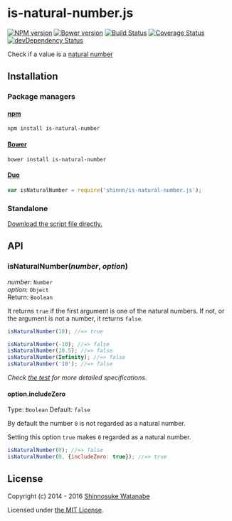# is-natural-number.js

[![NPM version](https://img.shields.io/npm/v/is-natural-number.svg)](https://www.npmjs.com/package/is-natural-number)
[![Bower version](https://img.shields.io/bower/v/is-natural-number.svg)](https://github.com/shinnn/is-natural-number.js/releases)
[![Build Status](https://travis-ci.org/shinnn/is-natural-number.js.svg)](https://travis-ci.org/shinnn/is-natural-number.js)
[![Coverage Status](https://img.shields.io/coveralls/shinnn/is-natural-number.js.svg)](https://coveralls.io/r/shinnn/is-natural-number.js?branch=master)
[![devDependency Status](https://david-dm.org/shinnn/is-natural-number.js/dev-status.svg)](https://david-dm.org/shinnn/is-natural-number.js#info=devDependencies)

Check if a value is a [natural number](https://wikipedia.org/wiki/Natural_number)

## Installation

### Package managers

#### [npm](https://www.npmjs.com/)

```
npm install is-natural-number
```

#### [Bower](http://bower.io/)

```
bower install is-natural-number
```

#### [Duo](http://duojs.org/)

```javascript
var isNaturalNumber = require('shinnn/is-natural-number.js');
```

### Standalone

[Download the script file directly.](https://raw.githubusercontent.com/shinnn/is-natural-number.js/master/is-natural-number.js)

## API

### isNaturalNumber(*number*, *option*)

*number*: `Number`  
*option*: `Object`  
Return: `Boolean`

It returns `true` if the first argument is one of the natural numbers. If not, or the argument is not a number, it returns `false`.

```javascript
isNaturalNumber(10); //=> true

isNaturalNumber(-10); //=> false
isNaturalNumber(10.5); //=> false
isNaturalNumber(Infinity); //=> false
isNaturalNumber('10'); //=> false
```

*Check [the test](./test.js) for more detailed specifications.*

#### option.includeZero

Type: `Boolean`
Default: `false`

By default the number `0` is not regarded as a natural number.

Setting this option `true` makes `0` regarded as a natural number.

```javascript
isNaturalNumber(0); //=> false
isNaturalNumber(0, {includeZero: true}); //=> true
```

## License

Copyright (c) 2014 - 2016 [Shinnosuke Watanabe](https://github.com/shinnn)

Licensed under [the MIT License](LICENSE).
